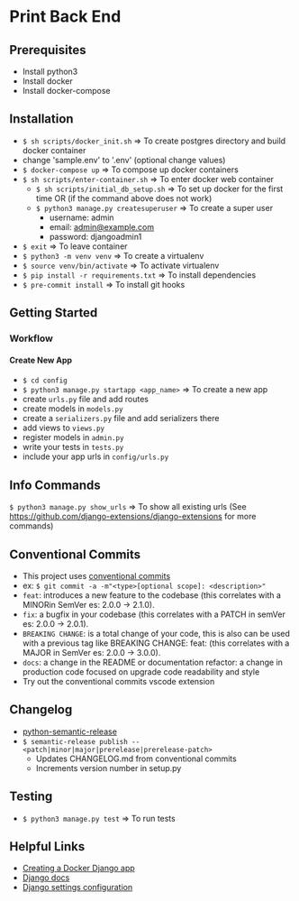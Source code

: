 # Print Back End

## Prerequisites

- Install python3
- Install docker
- Install docker-compose

## Installation

- `$ sh scripts/docker_init.sh` => To create postgres directory and build docker container
- change 'sample.env' to '.env' (optional change values)
- `$ docker-compose up` => To compose up docker containers
- `$ sh scripts/enter-container.sh` => To enter docker web container
  - `$ sh scripts/initial_db_setup.sh` => To set up docker for the first time
    OR (if the command above does not work)
  - `$ python3 manage.py createsuperuser` => To create a super user
    - username: admin
    - email: admin@example.com
    - password: djangoadmin1
- `$ exit` => To leave container
- `$ python3 -m venv venv` => To create a virtualenv
- `$ source venv/bin/activate` => To activate virtualenv
- `$ pip install -r requirements.txt` => To install dependencies
- `$ pre-commit install` => To install git hooks

## Getting Started

### Workflow

#### Create New App

- `$ cd config`
- `$ python3 manage.py startapp <app_name>` => To create a new app
- create `urls.py` file and add routes
- create models in `models.py`
- create a `serializers.py` file and add serializers there
- add views to `views.py`
- register models in `admin.py`
- write your tests in `tests.py`
- include your app urls in `config/urls.py`

## Info Commands

`$ python3 manage.py show_urls` => To show all existing urls (See https://github.com/django-extensions/django-extensions for more commands)

## Conventional Commits

- This project uses [conventional commits](https://www.conventionalcommits.org/en/v1.0.0/)
- ex: `$ git commit -a -m"<type>[optional scope]: <description>"`
- `feat`: introduces a new feature to the codebase (this correlates with a MINORin SemVer es: 2.0.0 -> 2.1.0).
- `fix`: a bugfix in your codebase (this correlates with a PATCH in semVer es: 2.0.0 -> 2.0.1).
- `BREAKING CHANGE`: is a total change of your code, this is also can be used with a previous tag like BREAKING CHANGE: feat: <description> (this correlates with a MAJOR in SemVer es: 2.0.0 -> 3.0.0).
- `docs`: a change in the README or documentation
  refactor: a change in production code focused on upgrade code readability and style
- Try out the conventional commits vscode extension

## Changelog

- [python-semantic-release](https://python-semantic-release.readthedocs.io/en/latest/)
- `$ semantic-release publish --<patch|minor|major|prerelease|prerelease-patch>`
  - Updates CHANGELOG.md from conventional commits
  - Increments version number in setup.py

## Testing

- `$ python3 manage.py test` => To run tests

## Helpful Links

- [Creating a Docker Django app](https://docs.docker.com/samples/django/)
- [Django docs](https://docs.djangoproject.com/en/4.1/)
- [Django settings configuration](https://docs.djangoproject.com/en/3.2/ref/settings/#databases)
